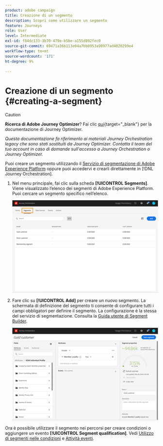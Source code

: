 ```yaml
---
product: adobe campaign
title: Creazione di un segmento
description: Scopri come utilizzare un segmento
feature: Journeys
role: User
level: Intermediate
exl-id: f84dc133-3b70-479e-b5be-a155d892fec0
source-git-commit: 69471a36b113e04a7bb0953a90977ad4020299e4
workflow-type: tm+mt
source-wordcount: '171'
ht-degree: 9%

---
```


# Creazione di un segmento {#creating-a-segment}


>[!CAUTION]
>
>**Ricerca di Adobe Journey Optimizer**? Fai clic [qui](https://experienceleague.adobe.com/it/docs/journey-optimizer/using/ajo-home){target="_blank"} per la documentazione di Journey Optimizer.
>
>
>_Questa documentazione fa riferimento ai materiali Journey Orchestration legacy che sono stati sostituiti da Journey Optimizer. Contatta il team del tuo account in caso di domande sull&#39;accesso a Journey Orchestration o Journey Optimizer._


Puoi creare un segmento utilizzando il [Servizio di segmentazione di Adobe Experience Platform](https://experienceleague.adobe.com/docs/experience-platform/segmentation/home.html?lang=it) oppure puoi accedervi e crearli direttamente in [!DNL Journey Orchestration].

1. Nel menu principale, fai clic sulla scheda **[!UICONTROL Segments]**. Viene visualizzato l’elenco dei segmenti di Adobe Experience Platform. Puoi cercare un segmento specifico nell’elenco.

   ![](../assets/segment1.png)

1. Fare clic su **[!UICONTROL Add]** per creare un nuovo segmento. La schermata di definizione del segmento ti consente di configurare tutti i campi obbligatori per definire il segmento. La configurazione è la stessa del servizio di segmentazione. Consulta la [Guida utente di Segment Builder](https://experienceleague.adobe.com/docs/experience-platform/segmentation/ui/overview.html?lang=it).

   ![](../assets/segment2.png)

Ora è possibile utilizzare il segmento nei percorsi per creare condizioni o aggiungere un evento **[!UICONTROL Segment qualification]**. Vedi [Utilizzo di segmenti nelle condizioni](../segment/using-a-segment.md) e [Attività eventi](../building-journeys/segment-qualification-events.md).
